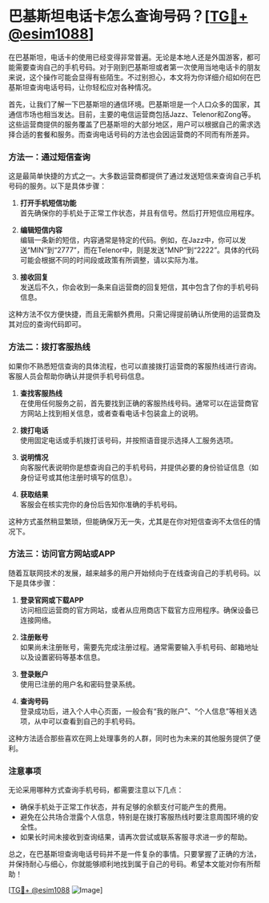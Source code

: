 # 巴基斯坦电话卡怎么查询号码？[[TG💪+ @esim1088](https://t.me/s/esim1088)]

在巴基斯坦，电话卡的使用已经变得非常普遍。无论是本地人还是外国游客，都可能需要查询自己的手机号码。对于刚到巴基斯坦或者第一次使用当地电话卡的朋友来说，这个操作可能会显得有些陌生。不过别担心，本文将为你详细介绍如何在巴基斯坦查询电话号码，让你轻松应对各种情况。

首先，让我们了解一下巴基斯坦的通信环境。巴基斯坦是一个人口众多的国家，其通信市场也相当发达。目前，主要的电信运营商包括Jazz、Telenor和Zong等。这些运营商提供的服务覆盖了巴基斯坦的大部分地区，用户可以根据自己的需求选择合适的套餐和服务。而查询电话号码的方法也会因运营商的不同而有所差异。

### 方法一：通过短信查询

这是最简单快捷的方式之一。大多数运营商都提供了通过发送短信来查询自己手机号码的服务。以下是具体步骤：

1. **打开手机短信功能**  
   首先确保你的手机处于正常工作状态，并且有信号。然后打开短信应用程序。

2. **编辑短信内容**  
   编辑一条新的短信，内容通常是特定的代码。例如，在Jazz中，你可以发送“MIN”到“2777”，而在Telenor中，则是发送“MNP”到“2222”。具体的代码可能会根据不同的时间段或政策有所调整，请以实际为准。

3. **接收回复**  
   发送后不久，你会收到一条来自运营商的回复短信，其中包含了你的手机号码信息。

这种方法不仅方便快捷，而且无需额外费用。只需记得提前确认所使用的运营商及其对应的查询代码即可。

### 方法二：拨打客服热线

如果你不熟悉短信查询的具体流程，也可以直接拨打运营商的客服热线进行咨询。客服人员会帮助你确认并提供手机号码信息。

1. **查找客服热线**  
   在使用任何服务之前，首先要找到正确的客服热线号码。通常可以在运营商官方网站上找到相关信息，或者查看电话卡包装盒上的说明。

2. **拨打电话**  
   使用固定电话或手机拨打该号码，并按照语音提示选择人工服务选项。

3. **说明情况**  
   向客服代表说明你是想查询自己的手机号码，并提供必要的身份验证信息（如身份证号或其他注册时填写的信息）。

4. **获取结果**  
   客服会在核实完你的身份后告知你准确的手机号码。

这种方式虽然稍显繁琐，但能确保万无一失，尤其是在你对短信查询不太信任的情况下。

### 方法三：访问官方网站或APP

随着互联网技术的发展，越来越多的用户开始倾向于在线查询自己的手机号码。以下是具体步骤：

1. **登录官网或下载APP**  
   访问相应运营商的官方网站，或者从应用商店下载官方应用程序。确保设备已连接网络。

2. **注册账号**  
   如果尚未注册账号，需要先完成注册过程。通常需要输入手机号码、邮箱地址以及设置密码等基本信息。

3. **登录账户**  
   使用已注册的用户名和密码登录系统。

4. **查询号码**  
   登录成功后，进入个人中心页面，一般会有“我的账户”、“个人信息”等相关选项，从中可以查看到自己的手机号码。

这种方法适合那些喜欢在网上处理事务的人群，同时也为未来的其他服务提供了便利。

### 注意事项

无论采用哪种方式查询手机号码，都需要注意以下几点：

- 确保手机处于正常工作状态，并有足够的余额支付可能产生的费用。
- 避免在公共场合泄露个人信息，特别是在拨打客服热线时要注意周围环境的安全性。
- 如果长时间未接收到查询结果，请再次尝试或联系客服寻求进一步的帮助。

总之，在巴基斯坦查询电话号码并不是一件复杂的事情。只要掌握了正确的方法，并保持耐心与细心，你就能够顺利地找到属于自己的号码。希望本文能对你有所帮助！

[[TG💪+ @esim1088](https://t.me/s/esim1088) ![Image](https://i.postimg.cc/4NQfJmqS/Snipaste-2025-05-13-00-14-12.png)]